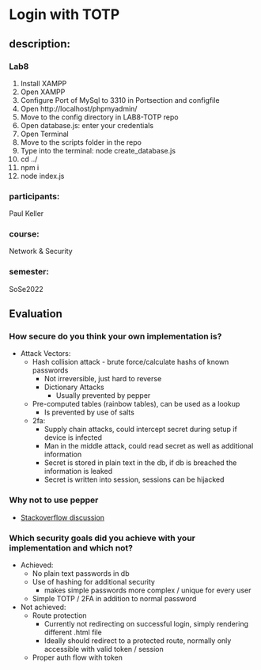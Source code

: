 # Login with TOTP 

## description:
### Lab8
1. Install  XAMPP 
2. Open XAMPP 
3. Configure Port of MySql to 3310 in Portsection and configfile 
4. Open http://localhost/phpmyadmin/
5. Move to the config directory in LAB8-TOTP repo
6. Open database.js: enter your credentials 
7. Open Terminal
8. Move to the scripts folder in the repo 
9. Type into the terminal: node create_database.js 
10. cd ../ 
11. npm i 
12. node index.js

### participants:
Paul Keller 

### course:
Network & Security

### semester:
SoSe2022


## Evaluation

### How secure do you think your own implementation is?
- Attack Vectors:
  - Hash collision attack - brute force/calculate hashs of known passwords
    - Not irreversible, just hard to reverse
    - Dictionary Attacks
      - Usually prevented by pepper 
  - Pre-computed tables (rainbow tables), can be used as a lookup
    - Is prevented by use of salts
  - 2fa:
    - Supply chain attacks, could intercept secret during setup if device is infected
    - Man in the middle attack, could read secret as well as additional information
    - Secret is stored in plain text in the db, if db is breached the information is leaked
    - Secret is written into session, sessions can be hijacked

### Why not to use pepper
- [Stackoverflow discussion](https://stackoverflow.com/questions/16891729/best-practices-salting-peppering-passwords)

### Which security goals did you achieve with your implementation and which not?
- Achieved:
  - No plain text passwords in db
  - Use of hashing for additional security
    - makes simple passwords more complex / unique for every user
  - Simple TOTP / 2FA in addition to normal password
- Not achieved:
  - Route protection
    - Currently not redirecting on successful login, simply rendering different .html file
    - Ideally should redirect to a protected route, normally only accessible with valid token / session
  - Proper auth flow with token
